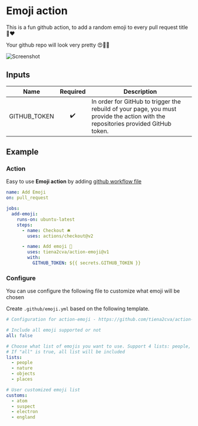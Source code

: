 # Emoji action

This is a fun github action, to add a random emoji to every pull request title :rocket::heart:

Your github repo will look very pretty :heart_eyes::bouquet::tomato:

![Screenshot](screen.png)

## Inputs

| Name         |      Required      | Description                                                                                                                      |
| ------------ | :----------------: | -------------------------------------------------------------------------------------------------------------------------------- |
| GITHUB_TOKEN | :heavy_check_mark: | In order for GitHub to trigger the rebuild of your page, you must provide the action with the repositories provided GitHub token. |

## Example

### Action

Easy to use **Emoji action** by adding [github workflow file](https://docs.github.com/en/free-pro-team@latest/actions/quickstart)

```yml
name: Add Emoji
on: pull_request

jobs:
  add-emoji:
    runs-on: ubuntu-latest
    steps:
      - name: Checkout 🛎️
        uses: actions/checkout@v2

      - name: Add emoji 🥰
        uses: tiena2cva/action-emoji@v1
        with:
          GITHUB_TOKEN: ${{ secrets.GITHUB_TOKEN }}
```

### Configure

You can use configure the following file to customize what emoji will be chosen

Create `.github/emoji.yml` based on the following template.

```yml
# Configuration for action-emoji - https://github.com/tiena2cva/action-emoji

# Include all emoji supported or not
all: false

# Choose what list of emojis you want to use. Support 4 lists: people, nature, objects, places.
# If "all" is true, all list will be included
lists:
  - people
  - nature
  - objects
  - places

# User customized emoji list
customs:
  - atom
  - suspect
  - electron
  - england
```
